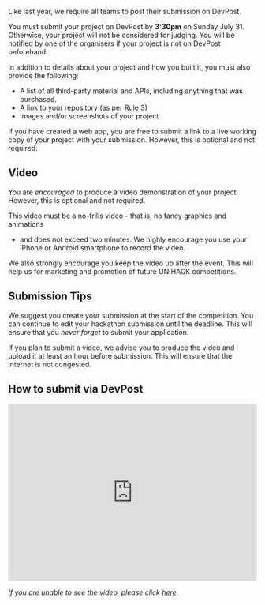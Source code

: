 Like last year, we require all teams to post their submission on DevPost.

You must submit your project on DevPost by **3:30pm** on Sunday July 31.
Otherwise, your project will not be considered for judging. You will be notified
by one of the organisers if your project is not on DevPost beforehand.

In addition to details about your project and how you built it, you must also
provide the following:

- A list of all third-party material and APIs, including anything that was
  purchased.
- A link to your repository (as per [Rule 3](../basic-rules.md#rule-3))
- Images and/or screenshots of your project

If you have created a web app, you are free to submit a link to a live working
copy of your project with your submission. However, this is optional and
not required.

## Video
You are *encouraged* to produce a video demonstration of your project. However,
this is optional and not required.

This video must be a no-frills video - that is, no fancy graphics and animations
- and does not exceed two minutes. We highly encourage you use your iPhone or
Android smartphone to record the video.

We also strongly encourage you keep the video up after the event. This will
help us for marketing and promotion of future UNIHACK competitions.

## Submission Tips

We suggest you create your submission at the start of the competition. You can
continue to edit your hackathon submission until the deadline. This will ensure
that you *never forget* to submit your application.

If you plan to submit a video, we advise you to produce the video and upload it
at least an hour before submission. This will ensure that the internet is not
congested.

## How to submit via DevPost

<iframe width="100%" height="360" src="https://www.youtube.com/embed/PThK3n9M_d0?rel=0&amp;showinfo=0" frameborder="0" allowfullscreen></iframe>

*If you are unable to see the video, please click [here](https://www.youtube.com/watch?v=PThK3n9M_d0).*
